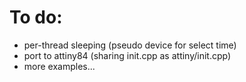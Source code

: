 To do:
======
- per-thread sleeping (pseudo device for select time)
- port to attiny84 (sharing init.cpp as attiny/init.cpp)
- more examples...
